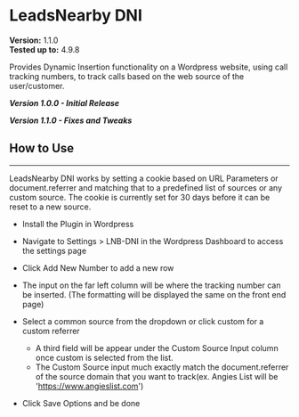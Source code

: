 # LeadsNearby DNI

**Version:** 1.1.0<br/>
**Tested up to:** 4.9.8

Provides Dynamic Insertion functionality on a Wordpress website, using call tracking numbers, to track calls based on the web source of the user/customer.

***Version 1.0.0 - Initial Release***

***Version 1.1.0 - Fixes and Tweaks***


## How to Use
***

LeadsNearby DNI works by setting a cookie based on URL Parameters or document.referrer and matching that to a predefined list of sources or any custom source.  The cookie is currently set for 30 days before it can be reset to a new source.

* Install the Plugin in Wordpress

* Navigate to Settings > LNB-DNI in the Wordpress Dashboard to access the settings page

* Click Add New Number to add a new row

* The input on the far left column will be where the tracking number can be inserted. (The formatting will be displayed the same on the   front end page)

* Select a common source from the dropdown or click custom for a custom referrer
  * A third field will be appear under the Custom Source Input column once custom is selected from the list.
  * The Custom Source input much exactly match the document.referrer of the source domain that you want to track(ex. Angies List will be 'https://www.angieslist.com')
  
 * Click Save Options and be done

